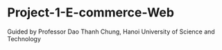 # Project-1-E-commerce-Web
Guided by Professor Dao Thanh Chung, Hanoi University of Science and Technology 
